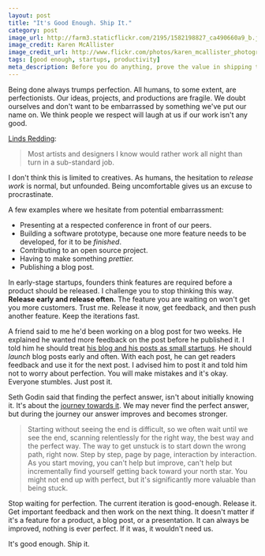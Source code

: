 ```yaml
---
layout: post
title: "It's Good Enough. Ship It."
category: post
image_url: http://farm3.staticflickr.com/2195/1582198827_ca490660a9_b.jpg
image_credit: Karen McAllister
image_credit_url: http://www.flickr.com/photos/karen_mcallister_photography/
tags: [good enough, startups, productivity]
meta_description: Before you do anything, prove the value in shipping the idea. Time and energy can be saved by building things people value.
---
```


Being done always trumps perfection. All humans, to some extent, are perfectionists. Our ideas, projects, and productions are fragile. We doubt ourselves and don't want to be embarrassed by something we've put our name on. We think people we respect will laugh at us if our work isn't any good.

[Linds Redding][3]:
> Most artists and designers I know would rather work all night than turn in a sub-standard job. 

I don't think this is limited to creatives. As humans, the hesitation to _release work_ is normal, but unfounded. Being uncomfortable gives us an excuse to procrastinate.

A few examples where we hesitate from potential embarrassment:

* Presenting at a respected conference in front of our peers.
* Building a software prototype, because one more feature needs to be developed, for it to be _finished_.
* Contributing to an open source project.
* Having to make something _prettier._
* Publishing a blog post.

In early-stage startups, founders think features are required before a product should be released. I challenge you to stop thinking this way. __Release early and release often.__ The feature you are waiting on won't get you more customers. Trust me. Release it now, get feedback, and then push another feature. Keep the iterations fast.

A friend said to me he'd been working on a blog post for two weeks. He explained he wanted more feedback on the post before he published it. I told him he should treat [his blog and his posts as small startups][1]. He should _launch_ blog posts early and often. With each post, he can get readers feedback and use it for the next post. I advised him to post it and told him not to worry about perfection. You will make mistakes and it's okay. Everyone stumbles. Just post it.

Seth Godin said that finding the perfect answer, isn't about initially knowing it. It's about the [journey towards it][2]. We may never find the perfect answer, but during the journey our answer  improves and becomes stronger.

> Starting without seeing the end is difficult, so we often wait until we see the end, scanning relentlessly for the right way, the best way and the perfect way.
> The way to get unstuck is to start down the wrong path, right now.
> Step by step, page by page, interaction by interaction. As you start moving, you can't help but improve, can't help but incrementally find yourself getting back toward your north star.
> You might not end up with perfect, but it's significantly more valuable than being stuck.

Stop waiting for perfection. The current iteration is good-enough. Release it. Get important feedback and then work on the next thing. It doesn't matter if it's a feature for a product, a blog post, or a presentation. It can always be improved, nothing is ever perfect. If it was, it wouldn't need us.

It's good enough. Ship it.

[1]: /2012/10/a-blog-is-a-startup/ "Treat your blog like a startup"
[2]: http://sethgodin.typepad.com/seths_blog/2012/11/the-best-way-to-get-unstuck.html
[3]: http://www.lindsredding.com/2012/03/11/a-overdue-lesson-in-perspective/